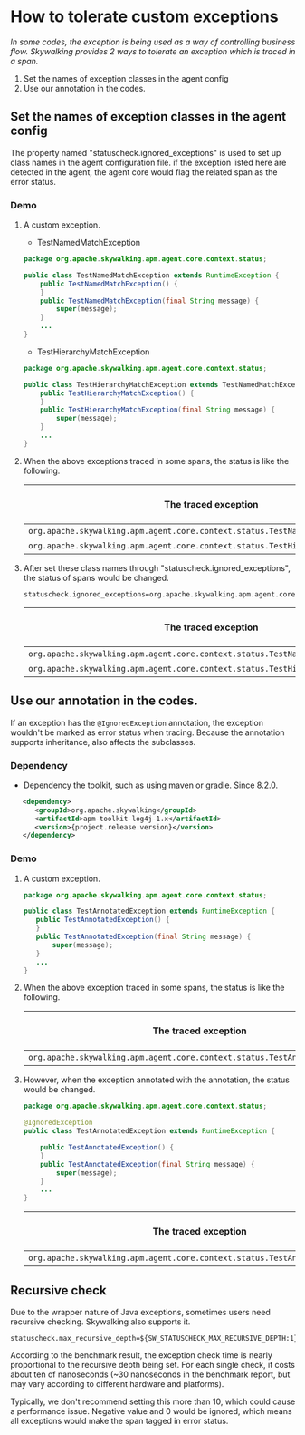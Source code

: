 # How to tolerate custom exceptions
*In some codes, the exception is being used as a way of controlling business flow. Skywalking provides 2 ways to tolerate an exception which is traced in a span.*
1. Set the names of exception classes in the agent config
2. Use our annotation in the codes.

## Set the names of exception classes in the agent config
The property named  "statuscheck.ignored_exceptions" is used to set up class names in the agent configuration file. if the exception listed here are detected in the agent, the agent core would flag the related span as the error status.

### Demo
1. A custom exception.

    - TestNamedMatchException
    ```java
    package org.apache.skywalking.apm.agent.core.context.status;
   
    public class TestNamedMatchException extends RuntimeException {
        public TestNamedMatchException() {
        }
        public TestNamedMatchException(final String message) {
            super(message);
        }
        ...
    }
    ```
    - TestHierarchyMatchException
    ```java
    package org.apache.skywalking.apm.agent.core.context.status;
    
    public class TestHierarchyMatchException extends TestNamedMatchException {
        public TestHierarchyMatchException() {
        }
        public TestHierarchyMatchException(final String message) {
            super(message);
        }
        ...
    }
    ```
2. When the above exceptions traced in some spans, the status is like the following.

     The traced exception | Final span status |
     ----------- | ---------- |
     `org.apache.skywalking.apm.agent.core.context.status.TestNamedMatchException`  | true |
     `org.apache.skywalking.apm.agent.core.context.status.TestHierarchyMatchException`  | true |
3. After set these class names through "statuscheck.ignored_exceptions", the status of spans would be changed.

    ```
    statuscheck.ignored_exceptions=org.apache.skywalking.apm.agent.core.context.status.TestNamedMatchException
    ```

     The traced exception | Final span status |
     ----------- | ---------- |
     `org.apache.skywalking.apm.agent.core.context.status.TestNamedMatchException`  | false |
     `org.apache.skywalking.apm.agent.core.context.status.TestHierarchyMatchException`  | false |

## Use our annotation in the codes.
If an exception has the `@IgnoredException` annotation, the exception wouldn't be marked as error status when tracing. Because the annotation supports inheritance, also affects the subclasses.

### Dependency
* Dependency the toolkit, such as using maven or gradle. Since 8.2.0.
```xml
   <dependency>
      <groupId>org.apache.skywalking</groupId>
      <artifactId>apm-toolkit-log4j-1.x</artifactId>
      <version>{project.release.version}</version>
   </dependency>
```
### Demo
 1. A custom exception.
 
     ```java
    package org.apache.skywalking.apm.agent.core.context.status;
    
    public class TestAnnotatedException extends RuntimeException {
        public TestAnnotatedException() {
        }
        public TestAnnotatedException(final String message) {
            super(message);
        }
        ...
    }
    ```
 2. When the above exception traced in some spans, the status is like the following.
 
      The traced exception | Final span status |
      ----------- | ---------- |
      `org.apache.skywalking.apm.agent.core.context.status.TestAnnotatedException`  | true |

 3. However, when the exception annotated with the annotation, the status would be changed.

    ```java
    package org.apache.skywalking.apm.agent.core.context.status;
    
    @IgnoredException
    public class TestAnnotatedException extends RuntimeException {
    
        public TestAnnotatedException() {
        }
        public TestAnnotatedException(final String message) {
            super(message);
        }
        ...    
    }
    ```
    
     The traced exception | Final span status |
      ----------- | ---------- |
      `org.apache.skywalking.apm.agent.core.context.status.TestAnnotatedException`  | false |

## Recursive check
Due to the wrapper nature of Java exceptions, sometimes users need recursive checking. Skywalking also supports it. 

```
statuscheck.max_recursive_depth=${SW_STATUSCHECK_MAX_RECURSIVE_DEPTH:1}
```

According to the benchmark result, the exception check time is nearly proportional to the recursive depth being set.
For each single check, it costs about ten of nanoseconds (~30 nanoseconds in the benchmark report, but may vary according 
to different hardware and platforms).

Typically, we don't recommend setting this more than 10, which could cause a performance issue. 
Negative value and 0 would be ignored, which means all exceptions would make the span tagged in error status.
